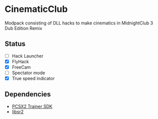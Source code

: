 # CinematicClub
Modpack consisting of DLL hacks to make cinematics in MidnightClub 3 Dub Edition Remix

## Status
- [ ] Hack Launcher
- [X] FlyHack
- [X] FreeCam
- [ ] Spectator mode
- [X] True speed indicator

## Dependencies
- [PCSX2 Trainer SDK](https://github.com/NightFyre/PCSX2-Trainer-SDK)
- [libsr2](https://github.com/mdecicco/libsr2)
